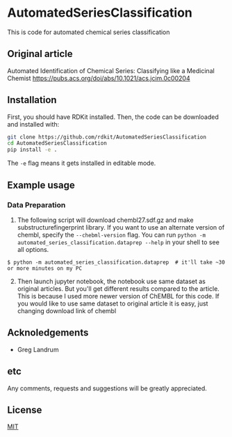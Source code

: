 # AutomatedSeriesClassification

This is code for automated chemical series classification


## Original article

Automated Identification of Chemical Series: Classifying like a Medicinal Chemist
https://pubs.acs.org/doi/abs/10.1021/acs.jcim.0c00204

## Installation

First, you should have RDKit installed. Then, the code can be downloaded and installed with:

```bash
git clone https://github.com/rdkit/AutomatedSeriesClassification
cd AutomatedSeriesClassification
pip install -e .
```

The ``-e`` flag means it gets installed in editable mode.

## Example usage

### Data Preparation

1. The following script will download chembl27.sdf.gz and make substructurefingerprint library.
   If you want to use an alternate version of chembl, specify the `--chebml-version` flag. You
   can run `python -m automated_series_classification.dataprep --help` in your shell to see all options.

```
$ python -m automated_series_classification.dataprep  # it'll take ~30 or more minutes on my PC
```

2. Then launch jupyter notebook, the notebook use same dataset as original articles. But you'll get different results compared to the article. This is because I used more newer version of ChEMBL for this code. If you would like to use same dataset to original article it is easy, just changing download link of chembl


## Acknoledgements

- Greg Landrum


## etc

Any comments, requests and suggestions will be greatly appreciated.



## License
[MIT](https://choosealicense.com/licenses/mit/)
